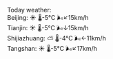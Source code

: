 Today weather:  
Beijing: ☀️ 🌡️-5°C 🌬️↙15km/h  
Tianjin: ☀️ 🌡️-5°C 🌬️↓15km/h  
Shijiazhuang: ⛅️  🌡️-4°C 🌬️←11km/h  
Tangshan: ☀️ 🌡️-5°C 🌬️↙17km/h  
